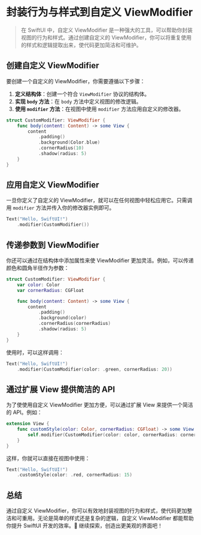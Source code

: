 ﻿# 封装行为与样式到自定义 ViewModifier

> 在 SwiftUI 中，自定义 ViewModifier 是一种强大的工具，可以帮助你封装视图的行为和样式。通过创建自定义的 ViewModifier，你可以将重复使用的样式和逻辑提取出来，使代码更加简洁和可维护。

## 创建自定义 ViewModifier

要创建一个自定义的 ViewModifier，你需要遵循以下步骤：

1. **定义结构体**：创建一个符合 `ViewModifier` 协议的结构体。
2. **实现 `body` 方法**：在 `body` 方法中定义视图的修改逻辑。
3. **使用 `modifier` 方法**：在视图中使用 `modifier` 方法应用自定义的修改器。

```swift
struct CustomModifier: ViewModifier {
    func body(content: Content) -> some View {
        content
            .padding()
            .background(Color.blue)
            .cornerRadius(10)
            .shadow(radius: 5)
    }
}
```

## 应用自定义 ViewModifier

一旦你定义了自定义的 ViewModifier，就可以在任何视图中轻松应用它。只需调用 `modifier` 方法并传入你的修改器实例即可。

```swift
Text("Hello, SwiftUI!")
    .modifier(CustomModifier())
```

## 传递参数到 ViewModifier

你还可以通过在结构体中添加属性来使 ViewModifier 更加灵活。例如，可以传递颜色和圆角半径作为参数：

```swift
struct CustomModifier: ViewModifier {
    var color: Color
    var cornerRadius: CGFloat

    func body(content: Content) -> some View {
        content
            .padding()
            .background(color)
            .cornerRadius(cornerRadius)
            .shadow(radius: 5)
    }
}
```

使用时，可以这样调用：

```swift
Text("Hello, SwiftUI!")
    .modifier(CustomModifier(color: .green, cornerRadius: 20))
```

## 通过扩展 View 提供简洁的 API

为了使使用自定义 ViewModifier 更加方便，可以通过扩展 View 来提供一个简洁的 API。例如：

```swift
extension View {
    func customStyle(color: Color, cornerRadius: CGFloat) -> some View {
        self.modifier(CustomModifier(color: color, cornerRadius: cornerRadius))
    }
}
```

这样，你就可以直接在视图中使用：

```swift
Text("Hello, SwiftUI!")
    .customStyle(color: .red, cornerRadius: 15)
```

## 总结

通过自定义 ViewModifier，你可以有效地封装视图的行为和样式，使代码更加整洁和可重用。无论是简单的样式还是复杂的逻辑，自定义 ViewModifier 都能帮助你提升 SwiftUI 开发的效率。🎉 继续探索，创造出更美观的界面吧！


